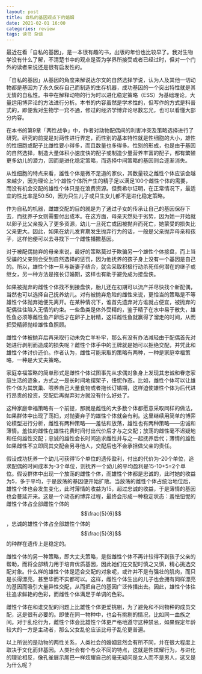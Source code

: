```yaml
---
layout: post
title: 自私的基因观点下的婚姻
date: 2021-02-01 16:00
categories: review
tags: 读书 杂谈
---
```


最近在看「自私的基因」，是一本很有趣的书，出版的年份也比较早了。我对生物学没有什么了解，不清楚书中的观点是否为学界所接受或者已经过时，但对一个门外的读者来说还是很有启发性的。

「自私的基因」从基因的角度来解说达尔文的自然选择学说，认为人及其他一切动物都是基因为了永久保存自己而制造的生存机器，成功基因的一个突出特性就是其无情的自私性。书中在解释动物的行为时以进化稳定策略（ESS）为基础理论，大量运用博弈论的方法进行分析。本书的内容虽然是学术性的，但写作的方式是科普式的，即便我对生物学一窍不通，修过的经济学博弈论尽数忘光，也可以看懂大部分内容。

在本书的第9章「两性战争」中，作者对动物配偶间的利害冲突及策略选择进行了研究。研究的前提是对两性进行界定，而性别的基本特性就是性细胞的大小，雄性的性细胞或配子比雌性要小得多，而且数量也多得多。性别的形成，也是由于基因的自然选择，制造大量体积小速度快的配子或制造少量营养丰富的配子，都有繁殖更多幼儿的潜力，因而是进化稳定策略，而选择中间策略的基因则会逐渐消失。

从性细胞的特点来看，雄性个体是微不足道的家伙，其数量较之雌性个体应该会越来越少，因为理论上1个雄性个体所产生的精子足以满足100个雌性个体的需要，而没有机会交配的雄性个体只是在浪费资源。但费希尔证明，在正常情况下，最适宜的性比率是50:50，因为只生儿子或只生女儿都不是进化稳定策略。

作为自私的机器，雌雄交配的目的就是为了通过子女的传承让自己的基因保存下去，而抚养子女则需要付出成本。在这方面，母亲天然处于劣势，因为她一开始就以卵子比父亲投入了更多资源，幼儿一旦死亡或因被抛弃而死亡，她蒙受的损失比父亲更大。因此，如果在幼儿发育期发生抛弃行为的话，一般是父亲抛弃母亲和孩子，这样他便可以去寻找下一个雌性播撒基因。

对于被配偶抛弃的母亲来说，最好的策略莫过于欺骗另一个雄性个体接盘，而上当受骗的父亲则会受到自然选择的惩罚，因为他抚养的孩子身上没有一个基因是自己的。所以，雄性个体一旦与新妻子结合，就会采取积极行动杀死任何潜在的继子或继女，另一种方法是拖长订婚期，这样也有助于避免成为接盘侠。

如果被抛弃的雌性个体找不到接盘侠，胎儿还在初期可以流产并尽快找个新配偶，当然也可以选择自己抚养幼儿。对有被抛弃危险的雌性来说，更恰当的策略是不等雄性个体抛弃她便先离开。在某种情况下，谁首先遗弃对方谁就占便宜，被抛弃的配偶往往陷入无情的约束。一些鱼类是体外受精的，鉴于精子在水中易于散失，雄性鱼必须等雌性鱼产卵后才在卵子上射精，这样雌性鱼就赢得了溜走的时间，从而把受精卵抛给雄性鱼照顾。

雌性个体被抛弃后再采取行动未免亡羊补牢，那么有没有办法减轻由于配偶首先对她进行剥削而造成的损失呢？雌性个体手中的王牌就是她可以拒绝交配，并凭此和雄性个体讨价还价。作者认为，雌性可能采取的策略有两种，一种是家庭幸福策略，一种是大丈夫策略。

家庭幸福策略的简单形式是雌性个体试图事先从求偶对象身上发现其忠诚和眷恋家庭生活的迹象，方式之一是长时间地摆架子，忸怩作态。比如，雌性个体可以让雄性个体为其筑巢、喂养自己大量食物或者拖长订婚期，这样迫使雄性个体为后代进行昂贵的投资，交配后再抛弃对方就没有什么好处了。

这种家庭幸福策略有一个前提，那就是雌性的大多数个体都愿意采取同样的做法，如果群体中出现了荡妇，对抛妻弃子的雄性个体就会有利。这里继续用简单的博弈论模型进行分析，雌性有两种策略——羞怯和放荡，雄性也有两种策略——忠诚和薄情。羞怯的雌性在雄性花费时间付出代价后才与之交配；放荡的雌性毫不迟疑地和任何雄性交配；忠诚的雄性会长时间追求雌性并与之一起抚养后代；薄情的雄性如果雌性不立即同其交配会另寻他人，交配后也不会承担做父亲的责任。

假设成功抚养一个幼儿可获得15个单位的遗传盈利，付出的代价为-20个单位，追求配偶的时间成本为-3个单位，则抚养一个幼儿的平均盈利是15-10+5=2个单位。假设群体中出现一个放荡的雌性个体，而雄性个体都是忠诚的，此时她的收益为5，多于平均，于是放荡的基因便开始扩散。当放荡的雌性个体占统治地位后，雄性个体也会发生变化，此时薄情的收益为15，超过忠诚的收益，于是薄情的基因也会蔓延开来。这是一个动态的博弈过程，最终会形成一种稳定状态：羞怯忸怩的雌性个体占全部雌性个体的$$\frac{5}{6}$$，忠诚的雄性个体占全部雄性个体的$$\frac{5}{8}$$的种群在遗传上是稳定的。

雌性个体的另一种策略，即大丈夫策略，是指雌性个体不再计较得不到孩子父亲的帮助，而将全部精力用于培育优质基因，因此她们在交配时慎之又慎，精心挑选交配对象。什么样的雄性个体是适合交配的对象呢，或许并不是有强壮的肌肉，而只是长得漂亮，甚至华而不实都可以。这样，雌性个体生出的儿子也会拥有同样漂亮的基因而吸引大量异性交配，从而把自己的基因广泛传播出去。因此，雄性个体往往追求鲜艳的色彩，而雌性个体满足于单调的色彩。

雌性个体在和谁交配的问题上比雄性个体更爱挑剔，为了避免和不同物种的成员交配，这是很有必要的。即使在同一物种中，也会有挑剔的情况，比如同一血族之间。对于乱伦行为，雌性个体会比雄性个体更严格地遵守这种禁忌，如果假定年龄较大的一方是主动者，那么父女乱伦应该比母子乱伦更普遍。

以上所说的是动物的两性关系，人类社会的婚姻显然会有所不同，并在很大程度上取决于文化而非基因。人类社会有个与众不同的特点，这就是性炫耀行为，与进化的理论相反，像孔雀展示尾巴一样炫耀自己的毫无疑问是女人而不是男人，这又是为什么呢？